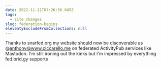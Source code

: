 ```yaml
---
date: 2022-11-11T07:26:56.045Z
tags:
  - site changes
slug: federation-begins
eleventyExcludeFromCollections: null
---
```

Thanks to snarfed.org my website should now be discoverable as @anthony@www.ciccarello.me on federated ActivityPub services like Mastodon. I'm still ironing out the kinks but I'm impressed by everything fed.brid.gy supports
